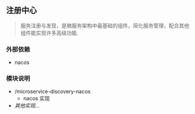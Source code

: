 ## 注册中心
> 服务注册与发现，是微服务架构中最基础的组件，简化服务管理，配合其他组件能实现许多高级功能.

### 外部依赖
* nacos

### 模块说明
* /microservice-discovery-nacos
  * nacos 实现
* *其他实现...*
